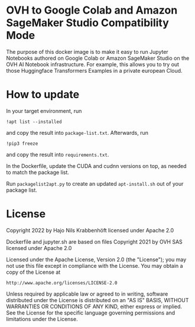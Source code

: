 # OVH to Google Colab and Amazon SageMaker Studio Compatibility Mode

The purpose of this docker image is to make it easy to run 
Jupyter Notebooks authored on 
Google Colab or Amazon SageMaker Studio
on the OVH AI Notebook infrastructure.
For example, this allows you to try out
those Huggingface Transformers Examples
in a private european Cloud.

# How to update

In your target environment, run
```
!apt list --installed
```
and copy the result into `package-list.txt`.
Afterwards, run 
```
!pip3 freeze
```
and copy the result into `requirements.txt`.

In the Dockerfile, update the CUDA and cudnn versions on top,
as needed to match the package list.

Run `packagelist2apt.py` 
to create an updated `apt-install.sh`
out of your package list.

# License
 
Copyright 2022 by Hajo Nils Krabbenhöft
licensed under Apache 2.0

Dockerfile and jupyter.sh are based on files
Copyright 2021 by OVH SAS
licensed under Apache 2.0 
 
Licensed under the Apache License, Version 2.0 (the "License");
you may not use this file except in compliance with the License.
You may obtain a copy of the License at
 
    http://www.apache.org/licenses/LICENSE-2.0
 
Unless required by applicable law or agreed to in writing, software
distributed under the License is distributed on an "AS IS" BASIS,
WITHOUT WARRANTIES OR CONDITIONS OF ANY KIND, either express or implied.
See the License for the specific language governing permissions and
limitations under the License.